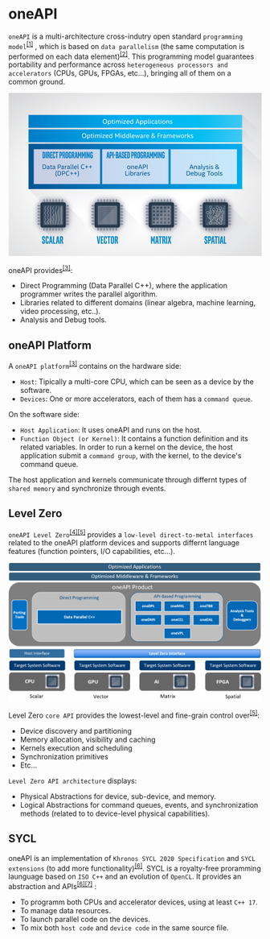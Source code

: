 # oneAPI
`oneAPI` is a multi-architecture cross-indutry open standard `programming model`<sup>[[1]](references.md#ref_oneapi)</sup> , which is based on `data parallelism` (the same computation is performed on each data element)<sup>[[2]](references.md#ref_oneapi_intro)</sup>. This programming model guarantees portability and performance across `heterogeneous processors and accelerators` (CPUs, GPUs, FPGAs, etc...), bringing all of them on a common ground.

<p align="center">
  <img src="img/img_oneapi_architecture.png" width="600">
</p>

oneAPI provides<sup>[[3]](references.md#ref_oneapi_sarch)</sup>: 
* Direct Programming (Data Parallel C++), where the application programmer writes the parallel algorithm.
* Libraries related to different domains (linear algebra, machine learning, video processing, etc..). 
* Analysis and Debug tools.


## oneAPI Platform <a name="ch_oneapi_platform"></a>
A `oneAPI platform`<sup>[[3]](references.md#ref_oneapi_sarch)</sup> contains on the hardware side:
* `Host`: Tipically a multi-core CPU, which can be seen as a device by the software. 
* `Devices`: One or more accelerators, each of them has a `command queue`. 

On the software side:
* `Host Application`: It uses oneAPI and runs on the host.
* `Function Object (or Kernel)`: It contains a function definition and its related variables. In order to run a kernel on the device, the host application submit a `command group`, with the kernel, to the device's command queue. 

The host application and kernels communicate through differnt types of `shared memory` and synchronize through events.


## Level Zero <a name="ch_oneapi_lzero"></a>
`oneAPI Level Zero`<sup>[[4]](references.md#ref_oneapi_lzero)</sup><sup>[[5]](references.md#ref_oneapi_lzero_spec)</sup> provides a `low-level direct-to-metal interfaces` related to the oneAPI platform devices and supports differnt language features (function pointers, I/O capabilities, etc...).

<p align="center">
  <img src="img/img_oneapi_stack_det.png" width="650">
</p>

Level Zero `core API` provides the lowest-level and fine-grain control over<sup>[[5]](references.md#ref_oneapi_lzero_spec)</sup>:
* Device discovery and partitioning
* Memory allocation, visibility and caching
* Kernels execution and scheduling
* Synchronization primitives
* Etc...

`Level Zero API architecture` displays:
* Physical Abstractions for device, sub-device, and memory.
* Logical Abstractions for command queues, events, and synchronization methods (related to to device-level physical capabilities).


## SYCL <a name="ch_sycl"></a>
oneAPI is an implementation of `Khronos SYCL 2020 Specification` and `SYCL extensions` (to add more functionality)<sup>[[6]](references.md#ref_oneapi_sycl)</sup>. SYCL is a  royalty-free proramming launguage based on `ISO C++` and an evolution of `OpenCL`. It provides an abstraction and APIs<sup>[[6]](references.md#ref_oneapi_sycl)</sup><sup>[[7]](references.md#ref_sycl)</sup> :
* To programm both CPUs and accelerator devices, using at least `C++ 17`.
* To manage data resources.
* To launch parallel code on the devices.
* To mix both `host code` and `device code` in the same source file.